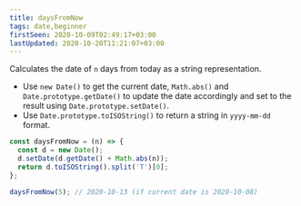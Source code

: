 ```yaml
---
title: daysFromNow
tags: date,beginner
firstSeen: 2020-10-09T02:49:17+03:00
lastUpdated: 2020-10-20T11:21:07+03:00
---
```


Calculates the date of `n` days from today as a string representation.

- Use `new Date()` to get the current date, `Math.abs()` and `Date.prototype.getDate()` to update the date accordingly and set to the result using `Date.prototype.setDate()`.
- Use `Date.prototype.toISOString()` to return a string in `yyyy-mm-dd` format.

```js
const daysFromNow = (n) => {
  const d = new Date();
  d.setDate(d.getDate() + Math.abs(n));
  return d.toISOString().split('T')[0];
};
```

```js
daysFromNow(5); // 2020-10-13 (if current date is 2020-10-08)
```

